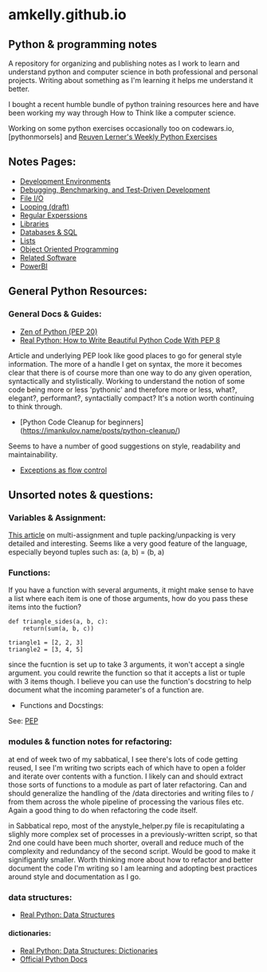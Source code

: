 # amkelly.github.io
## Python & programming notes

A repository for organizing and publishing notes as I work to learn and understand python and computer science in both professional and personal projects. Writing about something as I'm learning it helps me understand it better.

I bought a recent humble bundle of python training resources here and have been working my way through How to Think like a computer science.

Working on some python exercises occasionally too on codewars.io, [pythonmorsels] and [Reuven Lerner's Weekly Python Exercises](https://lerner.co.il)

## Notes Pages:

* [Development Environments](./dev-environs)
* [Debugging, Benchmarking, and Test-Driven Development](./debug)
* [File I/O](./fileio)
* [Looping (draft)](./looping)
* [Regular Experssions](./regex) 
* [Libraries](./libraries)
* [Databases & SQL](./sql)
* [Lists](./lists)
* [Object Oriented Programming](./oop)
* [Related Software](./related)
* [PowerBI](./powerbi)

## General Python Resources:

### General Docs & Guides:

* [Zen of Python (PEP 20)](https://www.python.org/dev/peps/pep-0020/)
* [Real Python: How to Write Beautiful Python Code With PEP 8](https://realpython.com/python-pep8/)

Article and underlying PEP look like good places to go for general style information. The more of a handle I get on syntax, the more it becomes clear that there is of course more than one way to do any given operation, syntactically and stylistically. Working to understand the notion of some code being more or less 'pythonic' and therefore more or less, what?, elegant?, performant?, syntactially compact? It's a notion worth continuing to think through.

* [Python Code Cleanup for beginners] (https://imankulov.name/posts/python-cleanup/)

Seems to have a number of good suggestions on style, readability and maintainability. 

* [Exceptions as flow control](https://blog.cerebralab.com/Exceptions_as_control_flow)

## Unsorted notes & questions:

### Variables & Assignment:

[This article](https://treyhunner.com/2018/03/tuple-unpacking-improves-python-code-readability/) on multi-assignment and tuple packing/unpacking is very detailed and interesting. Seems like a very good feature of the language, especially beyond tuples such as:
    (a, b) = (b, a)

### Functions:
If you have a function with several arguments, it might make sense to have a list where each item is one of those arguments, how do you pass these items into the fuction?

```
def triangle_sides(a, b, c):
    return(sum(a, b, c))

triangle1 = [2, 2, 3]
triangle2 = [3, 4, 5]

```
since the fucntion is set up to take 3 arguments, it won't accept a single argument.
you could rewrite the function so that it accepts a list or tuple with 3 items though. I believe you can use the function's docstring to help document what the incoming parameter's of a function are.

* Functions and Docstings:

See: [PEP ](https://www.python.org/dev/peps/pep-0257/)

### modules & function notes for refactoring:

at end of week two of my sabbatical, I see there's lots of code getting reused, I see I'm writing two scripts each of which have to open a folder and iterate over contents with a function. I likely can and should extract those sorts of functions to a module as part of later refactoring. Can and should generalize the handling of the /data directories and writing files to / from them across the whole pipeline of processing the various files etc. Again a good thing to do when refactoring the code itself. 

in Sabbatical repo, most of the anystyle_helper.py file is recapitulating a slighly more complex set of processes in a previously-written script, so that 2nd one could have been much shorter, overall and reduce much of the complexity and redundancy of the second script. Would be good to make it signifigantly smaller. Worth thinking more about how to refactor and better document the code I'm writing so I am learning and adopting best practices around style and documentation as I go.

### data structures:

* [Real Python: Data Structures](https://realpython.com/python-data-structures/)

#### dictionaries: 

* [Real Python: Data Structures: Dictionaries](https://realpython.com/python-data-structures/#dictionaries-maps-and-hash-tables)
* [Official Python Docs](https://docs.python.org/3.8/tutorial/datastructures.html#dictionaries)
